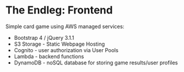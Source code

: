 <h1>The Endleg: Frontend </h1>

Simple card game using AWS managed services:
- Bootstrap 4 / jQuery 3.1.1
- S3 Storage - Static Webpage Hosting
- Cognito - user authorization via User Pools
- Lambda - backend functions
- DynamoDB - noSQL database for storing game results/user profiles

  
  



